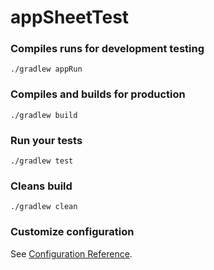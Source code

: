 # appSheetTest


### Compiles runs for development testing
```
./gradlew appRun
```

### Compiles and builds for production
```
./gradlew build
```

### Run your tests
```
./gradlew test
```

### Cleans build
```
./gradlew clean
```

### Customize configuration
See [Configuration Reference](https://cli.vuejs.org/config/).
